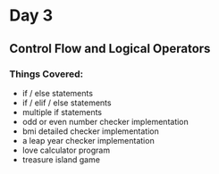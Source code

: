 # Day 3

## Control Flow and Logical Operators

### Things Covered:
- if / else statements
- if / elif / else statements
- multiple if statements
- odd or even number checker implementation
- bmi detailed checker implementation
- a leap year checker implementation
- love calculator program
- treasure island game
